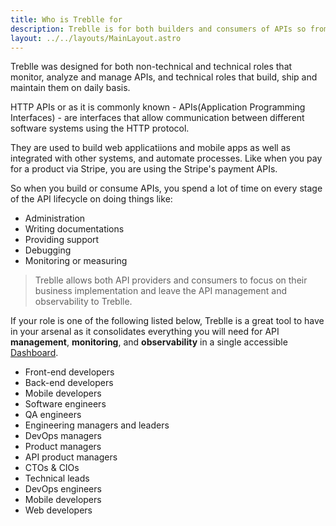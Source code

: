 ```yaml
---
title: Who is Treblle for
description: Treblle is for both builders and consumers of APIs so from DevOps teams to startups will have real value from having Treblle for monitor and observing their APIs
layout: ../../layouts/MainLayout.astro
---
```


Treblle was designed for both non-technical and technical roles that monitor, analyze and manage APIs, and technical roles that build, ship and maintain them on daily basis.

HTTP APIs or as it is commonly known - APIs(Application Programming Interfaces) - are interfaces that allow communication between different software systems using the HTTP protocol.

They are used to build web applicatiions and mobile apps as well as integrated with other systems, and automate processes. Like when you pay for a product via Stripe, you are using the Stripe's payment APIs.

So when you build or consume APIs, you spend a lot of time on every stage of the API lifecycle on doing things like:

- Administration
- Writing documentations
- Providing support
- Debugging
- Monitoring or measuring

> Treblle allows both API providers and consumers to focus on their business implementation and leave the API management and observability to Treblle.

If your role is one of the following listed below, Treblle is a great tool to have in your arsenal as it consolidates everything you will need for API **management**, **monitoring**, and **observability** in a single accessible [Dashboard](/en/dashboard).

- Front-end developers
- Back-end developers
- Mobile developers
- Software engineers
- QA engineers
- Engineering managers and leaders
- DevOps managers
- Product managers
- API product managers
- CTOs & CIOs
- Technical leads
- DevOps engineers
- Mobile developers
- Web developers
